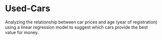 # Used-Cars
Analyzing the relationship between car prices and age (year of registration) using a linear regression model to suggest which cars provide the best value for money.
